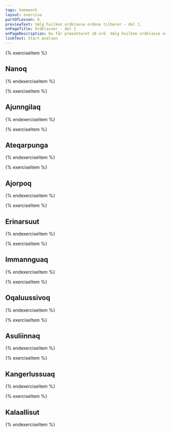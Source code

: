 ```yaml
---
tags: homework
layout: exercise
partOfLesson: 9
previewText: Vælg hvilken ordklasse ordene tilhører - del 1.
onPageTitle: Ordklasser - del 1
onPageDescription: Du får præsenteret 10 ord. Vælg hvilken ordklasse ordet tilhører. Tip! Kig på ordets endelse.
linkText: Start øvelsen
---
```


{% exerciseItem %}

<audio-player data-file="nature/nanoq.mp3"></audio-player>

## Nanoq

<multi-choice data-label="Suua?" data-type="radio" data-random="false" data-options="Småord, Navneord, Udsagnsord" data-validation="2"></multi-choice>
<single-input data-label="Nutseruk" ></single-input>
<feedback-message data-content="Nanoq betyder isbjørn."></feedback-message>
{% endexerciseItem %}

{% exerciseItem %}

<audio-player data-file="course/ajunngilaq.mp3"></audio-player>

## Ajunngilaq

<multi-choice data-label="Suua?" data-type="radio" data-random="false" data-options="Småord, Navneord, Udsagnsord" data-validation="3"></multi-choice>
<single-input data-label="Nutseruk" ></single-input>
<feedback-message data-content="Ajunngilaq betyder: Det er godt/ok"></feedback-message>
{% endexerciseItem %}

{% exerciseItem %}

## Ateqarpunga

<multi-choice data-label="Suua?" data-type="radio" data-random="false" data-options="Småord, Navneord, Udsagnsord" data-validation="3"></multi-choice>
<single-input data-label="Nutseruk" ></single-input>
<feedback-message data-content="Ateqarpunga betyder: Jeg hedder / Jeg har et navn"></feedback-message>
{% endexerciseItem %}

{% exerciseItem %}

<audio-player data-file="course/ajorpoq.mp3"></audio-player>

## Ajorpoq

<multi-choice data-label="Suua?" data-type="radio" data-random="false" data-options="Småord, Navneord, Udsagnsord" data-validation="3"></multi-choice>
<single-input data-label="Nutseruk" ></single-input>
<feedback-message data-content="Ajorpoq betyder: Det er dårligt/forkert"></feedback-message>
{% endexerciseItem %}

{% exerciseItem %}

<audio-player data-file="songprayer/songs_02.mp3"></audio-player>

## Erinarsuut

<multi-choice data-label="Suua?" data-type="radio" data-random="false" data-options="Småord, Navneord, Udsagnsord" data-validation="2"></multi-choice>
<single-input data-label="Nutseruk" ></single-input>
<feedback-message data-content="Erinarsuut betyder sang"></feedback-message>
{% endexerciseItem %}

{% exerciseItem %}

## Immannguaq

<multi-choice data-label="Suua?" data-type="radio" data-random="false" data-options="Småord, Navneord, Udsagnsord" data-validation="1"></multi-choice>
<single-input data-label="Nutseruk" ></single-input>
<feedback-message data-content="Immannguaq betyder lidt"></feedback-message>
{% endexerciseItem %}

{% exerciseItem %}

## Oqaluussivoq
<multi-choice data-label="Suua?" data-type="radio" data-random="false" data-options="Småord, Navneord, Udsagnsord" data-validation="3"></multi-choice>
<single-input data-label="Nutseruk" ></single-input>
<feedback-message data-content="Oqaluussivoq betyder: Han forkynder"></feedback-message>
{% endexerciseItem %}

{% exerciseItem %}

## Asuliinnaq

<multi-choice data-label="Suua?" data-type="radio" data-random="false" data-options="Småord, Navneord, Udsagnsord" data-validation="1"></multi-choice>
<single-input data-label="Nutseruk" ></single-input>
<feedback-message data-content="Asuliinnaq betyder: Bare for sjov/til ingen nytte/for en sikkerheds skyld"></feedback-message>
{% endexerciseItem %}

{% exerciseItem %}

## Kangerlussuaq

<multi-choice data-label="Suua?" data-type="radio" data-random="false" data-options="Småord, Navneord, Udsagnsord" data-validation="2"></multi-choice>
<single-input data-label="Nutseruk" ></single-input>
<feedback-message data-content="Kangerlussuaq betyder: stor fjord og er navnet på en bygd"></feedback-message>
{% endexerciseItem %}

{% exerciseItem %}

<audio-player data-file="language/languages_02.mp3"></audio-player>

## Kalaallisut

<multi-choice data-label="Suua?" data-type="radio" data-random="false" data-options="Småord, Navneord, Udsagnsord" data-validation="2"></multi-choice>
<single-input data-label="Nutseruk" ></single-input>
<feedback-message data-content="Kalaallisut betyder grønlandsk"></feedback-message>
{% endexerciseItem %}
